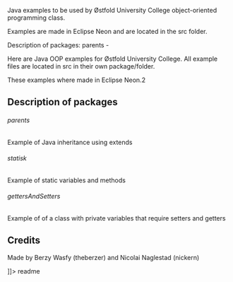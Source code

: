 Java examples to be used by Østfold University College object-oriented programming class.

Examples are made in Eclipse Neon and are located in the src folder.

Description of packages:
parents - 

<snippet>
  <content><![CDATA[
# ${1:OOP Examples}


Here are Java OOP examples for Østfold University College.
All example files are located in src in their own package/folder.

These examples where made in Eclipse Neon.2

## Description of packages

###### parents
Example of Java inheritance using extends

###### statisk
Example of static variables and methods

###### gettersAndSetters
Example of of a class with private variables that require setters and getters 


## Credits
Made by Berzy Wasfy (theberzer) and Nicolai Naglestad (nickern)


]]></content>
  <tabTrigger>readme</tabTrigger>
</snippet>


